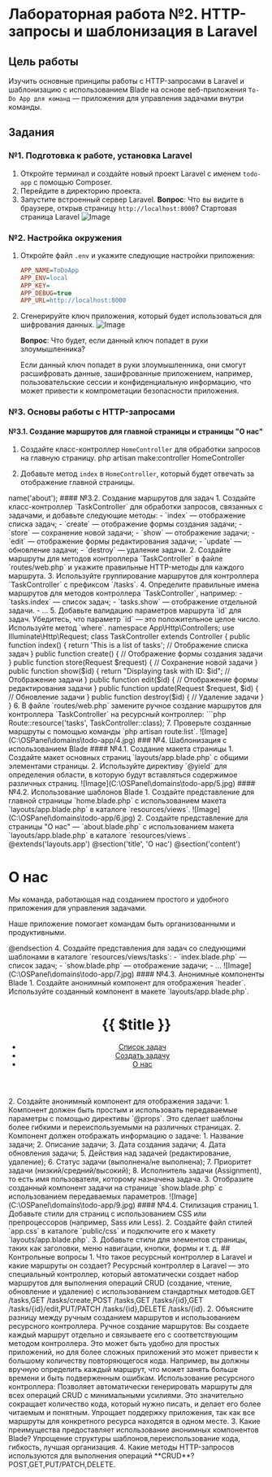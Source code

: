 # Лабораторная работа №2. HTTP-запросы и шаблонизация в Laravel

## Цель работы

Изучить основные принципы работы с HTTP-запросами в Laravel и шаблонизацию с использованием Blade на основе веб-приложения `To-Do App для команд` — приложения для управления задачами внутри команды.

## Задания

### №1. Подготовка к работе, установка Laravel

1. Откройте терминал и создайте новый проект Laravel с именем `todo-app` с помощью Composer.
2. Перейдите в директорию проекта.
3. Запустите встроенный сервер Laravel.
   **Вопрос**: Что вы видите в браузере, открыв страницу `http://localhost:8000`?
   Стартовая страница Laravel
   ![Image](C:\OSPanel\domains\todo-app/1.jpg)

### №2. Настройка окружения

1. Откройте файл `.env` и укажите следующие настройки приложения:
   ```ini
   APP_NAME=ToDoApp
   APP_ENV=local
   APP_KEY=
   APP_DEBUG=true
   APP_URL=http://localhost:8000
   ```
2. Сгенерируйте ключ приложения, который будет использоваться для шифрования данных.
   ![Image](C:\OSPanel\domains\todo-app/2.jpg)

   **Вопрос**: Что будет, если данный ключ попадет в руки злоумышленника?

   Если данный ключ попадет в руки злоумышленника, они смогут расшифровать данные, зашифрованные приложением, например, пользовательские сессии и конфиденциальную информацию, что может привести к компрометации безопасности приложения.

### №3. Основы работы с HTTP-запросами

#### №3.1. Создание маршрутов для главной страницы и страницы "О нас"

1. Создайте класс-контроллер `HomeController` для обработки запросов на главную страницу.
php artisan make:controller HomeController

2. Добавьте метод `index` в `HomeController`, который будет отвечать за отображение главной страницы.
<?php
namespace App\Http\Controllers;
use Illuminate\Http\Request;
class HomeController extends Controller
{
    public function index()
    {
        return view('home'); // Отображение главной страницы
    }
}

3. Создайте маршрут для главной страницы в файле `routes/web.php`.
   ```php
   public function index()
   {
      return view('home');
   }
   ```
   - Откройте браузер и перейдите по адресу `http://localhost:8000`.
   ![Image](C:\OSPanel\domains\todo-app/3.jpg)

4. В этом же контроллере `HomeController` создайте метод для страницы **"О нас"**.
 public function about()
    {
        return view('about'); // Страница "О нас"
    }
5. Добавьте маршрут для страницы "О нас" в файле `routes/web.php`.
Route::get('/about', [HomeController::class, 'about'])->name('about');

#### №3.2. Создание маршрутов для задач

1. Создайте класс-контроллер `TaskController` для обработки запросов, связанных с задачами, и добавьте следующие методы:
   - `index` — отображение списка задач;
   - `create` — отображение формы создания задачи;
   - `store` — сохранение новой задачи;
   - `show` — отображение задачи;
   - `edit` — отображение формы редактирования задачи;
   - `update` — обновление задачи;
   - `destroy` — удаление задачи.

2. Создайте маршруты для методов контроллера `TaskController` в файле `routes/web.php` и укажите правильные HTTP-методы для каждого маршрута.
3. Используйте группирование маршрутов для контроллера `TaskController` с префиксом `/tasks`.
4. Определите правильные имена маршрутов для методов контроллера `TaskController`, например:
   - `tasks.index` — список задач;
   - `tasks.show` — отображение отдельной задачи.
   - ...
5. Добавьте валидацию параметров маршрута `id` для задач. Убедитесь, что параметр `id` — это положительное целое число. Используйте метод `where`.
   namespace App\Http\Controllers;
use Illuminate\Http\Request;
class TaskController extends Controller
{
    public function index()
    {
        return 'This is a list of tasks'; // Отображение списка задач
    }
    public function create()
    {
        // Отображение формы создания задачи
    }
    public function store(Request $request)
    {
        // Сохранение новой задачи
    }
    public function show($id)
    {
        return "Displaying task with ID: $id"; // Отображение задачи
    }
    public function edit($id)
    {
        // Отображение формы редактирования задачи
    }
    public function update(Request $request, $id)
    {
        // Обновление задачи
    }
    public function destroy($id)
    {
        // Удаление задачи
    }
}

6. В файле `routes/web.php` замените ручное создание маршрутов для контроллера `TaskController` на ресурсный контроллер:
      ```php
      Route::resource('tasks', TaskController::class);
   
7. Проверьте созданные маршруты с помощью команды `php artisan route:list`.
![Image](C:\OSPanel\domains\todo-app/4.jpg)

### №4. Шаблонизация с использованием Blade

#### №4.1. Создание макета страницы

1. Создайте макет основных страниц `layouts/app.blade.php` с общими элементами страницы.
2. Используйте директиву `@yield` для определения области, в которую будут вставляться содержимое различных страниц.
![Image](C:\OSPanel\domains\todo-app/5.jpg)

#### №4.2. Использование шаблонов Blade

1. Создайте представление для главной страницы `home.blade.php` с использованием макета `layouts/app.blade.php` в каталоге `resources/views`.
   ![Image](C:\OSPanel\domains\todo-app/6.jpg)
2. Создайте представление для страницы "О нас" — `about.blade.php` с использованием макета `layouts/app.blade.php` в каталоге `resources/views`.

@extends('layouts.app')
@section('title', 'О нас')
@section('content')
    <div class="text-center">
        <h1>О нас</h1>
        <p>Мы команда, работающая над созданием простого и удобного приложения для управления задачами.</p>
        <p>Наше приложение помогает командам быть организованными и продуктивными.</p>
    </div>
@endsection

4. Создайте представления для задач со следующими шаблонами в каталоге `resources/views/tasks`:
   - `index.blade.php` — список задач;
   - `show.blade.php` — отображение задачи;
   - ...
![Image](C:\OSPanel\domains\todo-app/7.jpg)

#### №4.3. Анонимные компоненты Blade

1. Создайте анонимный компонент для отображения `header`. Используйте созданный компонент в макете `layouts/app.blade.php`.
<header>
    <h1>{{ $title }}</h1>
    <nav>
        <ul>
            <li><a href="{{ route('tasks.index') }}">Список задач</a></li>
            <li><a href="{{ route('tasks.create') }}">Создать задачу</a></li>
            <li><a href="{{ route('about') }}">О нас</a></li>
        </ul>
    </nav>
</header>

2. Создайте анонимный компонент для отображения задачи:
   1. Компонент должен быть простым и использовать передаваемые параметры с помощью директивы `@props`. Это сделает шаблоны более гибкими и переиспользуемыми на различных страницах.
   2. Компонент должен отображать информацию о задаче:
      1. Название задачи;
      2. Описание задачи;
      3. Дата создания задачи;
      4. Дата обновления задачи;
      5. Действия над задачей (редактирование, удаление);
      6. Статус задачи (выполнена/не выполнена);
      7. Приоритет задачи (низкий/средний/высокий);
      8. Исполнитель задачи (Assignment), то есть имя пользователя, которому назначена задача.
3. Отобразите созданный компонент задачи на странице `show.blade.php` с использованием передаваемых параметров.
![Image](C:\OSPanel\domains\todo-app/9.jpg)

#### №4.4. Стилизация страниц

1. Добавьте стили для страниц с использованием CSS или препроцессоров (например, Sass или Less).
2. Создайте файл стилей `app.css` в каталоге `public/css` и подключите его к макету `layouts/app.blade.php`.
3. Добавьте стили для элементов страницы, таких как заголовки, меню навигации, кнопки, формы и т. д.

## Контрольные вопросы

1. Что такое ресурсный контроллер в Laravel и какие маршруты он создает?
Ресурсный контроллер в Laravel — это специальный контроллер, который автоматически создает набор маршрутов для выполнения операций CRUD (создание, чтение, обновление и удаление) с использованием стандартных методов.GET	/tasks,GET	/tasks/create,POST	/tasks,GET	/tasks/{id},GET	/tasks/{id}/edit,PUT/PATCH	/tasks/{id},DELETE	/tasks/{id}.
2. Объясните разницу между ручным созданием маршрутов и использованием ресурсного контроллера.
Ручное создание маршрутов: Вы создаете каждый маршрут отдельно и связываете его с соответствующим методом контроллера. Это может быть удобно для простых приложений, но для более сложных приложений это может привести к большому количеству повторяющегося кода. Например, вы должны вручную определить каждый маршрут, что может занять больше времени и быть подверженным ошибкам.
Использование ресурсного контроллера: Позволяет автоматически генерировать маршруты для всех операций CRUD с минимальными усилиями. Это значительно сокращает количество кода, который нужно писать, и делает его более читаемым и понятным. Упрощает поддержку приложения, так как все маршруты для конкретного ресурса находятся в одном месте.
3. Какие преимущества предоставляет использование анонимных компонентов Blade?
Упрощение структуры шаблонов,переиспользование кода, гибкость, лучшая организация.
4. Какие методы HTTP-запросов используются для выполнения операций **CRUD**?
 POST,GET,PUT/PATCH,DELETE.